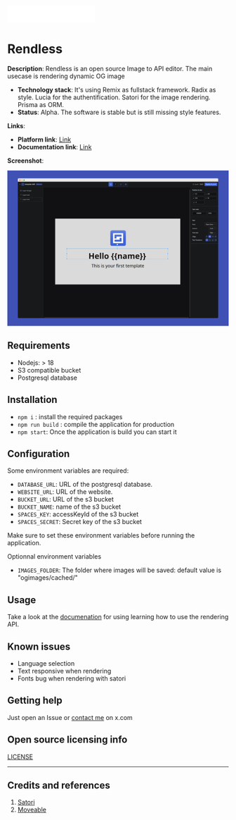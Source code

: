 <img src="public\images\rendless-logo.png" width="200px" height="auto">

# Rendless

**Description**: Rendless is an open source Image to API editor. The main usecase is rendering dynamic OG image

- **Technology stack**: It's using Remix as fullstack framework. Radix as style. Lucia for the authentification. Satori for the image rendering. Prisma as ORM.
- **Status**: Alpha. The software is stable but is still missing style features.

**Links**:

- **Platform link**: [Link](https://rendless.com)
- **Documentation link**: [Link](https://docs.rendless.com)

**Screenshot**:

![](rendless-screenshot.png)

## Requirements

- Nodejs: > 18
- S3 compatible bucket
- Postgresql database

## Installation

- `npm i` : install the required packages
- `npm run build` : compile the application for production
- `npm start`: Once the application is build you can start it

## Configuration

Some environment variables are required:

- `DATABASE_URL`: URL of the postgresql database.
- `WEBSITE_URL`: URL of the website.
- `BUCKET_URL`: URL of the s3 bucket
- `BUCKET_NAME`: name of the s3 bucket
- `SPACES_KEY`: accessKeyId of the s3 bucket
- `SPACES_SECRET`: Secret key of the s3 bucket

Make sure to set these environment variables before running the application.

Optionnal environment variables

- `IMAGES_FOLDER`: The folder where images will be saved: default value is "ogimages/cached/"

## Usage

Take a look at the [documenation](https://docs.rendless.com) for using learning how to use the rendering API.

## Known issues

- Language selection
- Text responsive when rendering
- Fonts bug when rendering with satori

## Getting help

Just open an Issue or [contact me](https://x.com/CypherGolem) on x.com

## Open source licensing info

[LICENSE](LICENSE)

---

## Credits and references

1. [Satori](https://github.com/vercel/satori)
2. [Moveable](https://github.com/daybrush/moveable)